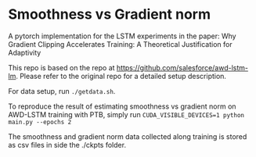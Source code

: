 # Smoothness vs Gradient norm

A pytorch implementation for the LSTM experiments in the paper: Why Gradient Clipping Accelerates Training: A Theoretical Justification for Adaptivity

This repo is based on the repo at https://github.com/salesforce/awd-lstm-lm. Please refer to the original repo for a detailed setup description.

For data setup, run `./getdata.sh`.

To reproduce the result of estimating smoothness vs gradient norm on AWD-LSTM training with PTB, simply run `CUDA_VISIBLE_DEVICES=1 python main.py --epochs 2`

The smoothness and gradient norm data collected along training is stored as csv files in side the ./ckpts folder.

